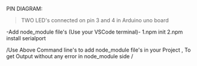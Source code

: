 PIN DIAGRAM:
   > TWO LED's connected on pin 3 and 4 in Arduino uno board


-Add node_module file's (Use your VSCode terminal)-
   1.npm init
   2.npm install serialport

/Use Above Command line's to add node_module file's in your Project ,
To get Output without any error in node_module side /  
   
